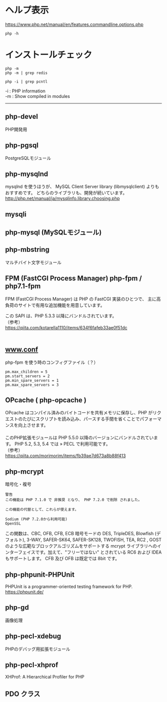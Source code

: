 # ヘルプ表示
https://www.php.net/manual/en/features.commandline.options.php
```
php -h
```

# インストールチェック
```
php -m
php -m | grep redis
```

```
php -i | grep pcntl
```

-i : PHP information  
-m : Show compiled in modules  

___________________________________________________________
## php-devel
PHP開発用


## php-pgsql
PostgreSQLモジュール


## php-mysqlnd
mysqlnd を使うほうが、 MySQL Client Server library (libmysqlclient) よりもおすすめです。 どちらのライブラリも、開発が続いています。  
<http://php.net/manual/ja/mysqlinfo.library.choosing.php>  


## mysqli

## php-mysql (MySQLモジュール)

## php-mbstring
マルチバイト文字モジュール


## FPM (FastCGI Process Manager)  php-fpm / php7.1-fpm
FPM (FastCGI Process Manager) は PHP の FastCGI 実装のひとつで、 主に高負荷のサイトで有用な追加機能を用意しています。  
  
この SAPI は、PHP 5.3.3 以降にバンドルされています。
　  
（参考）  
<https://qiita.com/kotarella1110/items/634f6fafeb33ae0f51dc>  
　   

## www.conf
php-fpm を使う時のコンフィグファイル（？）
```
pm.max_children = 5
pm.start_servers = 2
pm.min_spare_servers = 1
pm.max_spare_servers = 3
```

## OPcache ( php-opcache )
OPcache はコンパイル済みのバイトコードを共有メモリに保存し、PHP がリクエストのたびにスクリプトを読み込み、パースする手間を省くことでパフォーマンスを向上させます。  
　  
このPHP拡張モジュールは PHP 5.5.0 以降のバージョンにバンドルされています。 PHP 5.2, 5.3, 5.4 では » PECL で利用可能です。
　  
（参考）  
<https://qiita.com/morimorim/items/fb39ae7d673a8b88f413>  


## php-mcrypt
暗号化・複号
```
警告
この機能は PHP 7.1.0 で 非推奨 となり、 PHP 7.2.0 で削除 されました。

この機能の代替として、これらが使えます。

Sodium (PHP 7.2.0から利用可能)
OpenSSL
```
この関数は、CBC, OFB, CFB, ECB 暗号モードの DES, TripleDES, Blowfish (デフォルト), 3-WAY, SAFER-SK64, SAFER-SK128, TWOFISH, TEA, RC2 , GOST のような広範なブロックアルゴリズムをサポートする mcrypt ライブラリへのインターフェイスです。加えて、"フリーではない" とされている RC6 および IDEA もサポートします。 CFB 及び OFB は既定では 8bit です。


## php-phpunit-PHPUnit
PHPUnit is a programmer-oriented testing framework for PHP.  
<https://phpunit.de/>  


## php-gd
画像処理


## php-pecl-xdebug
PHPのデバッグ用拡張モジュール


## php-pecl-xhprof
XHProf: A Hierarchical Profiler for PHP



## PDO クラス
